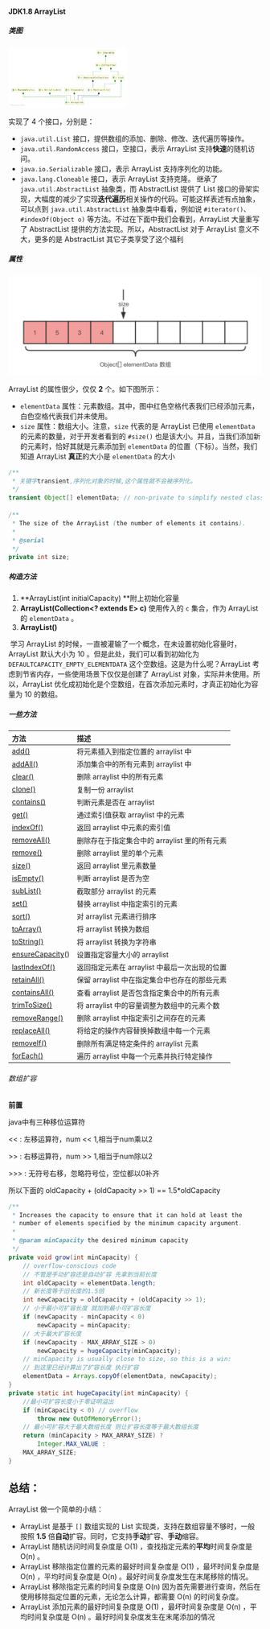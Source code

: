 #### JDK1.8  ArrayList

##### 类图

<img src="../cacheImg/ArrayList/ArrayList.png" alt="ArrayList" style="zoom:25%;" />

实现了 4 个接口，分别是：

- `java.util.List` 接口，提供数组的添加、删除、修改、迭代遍历等操作。
- `java.util.RandomAccess` 接口，空接口，表示 ArrayList 支持**快速**的随机访问。
- `java.io.Serializable` 接口，表示 ArrayList 支持序列化的功能。
- `java.lang.Cloneable` 接口，表示 ArrayList 支持克隆。
  继承了 `java.util.AbstractList` 抽象类，而 AbstractList 提供了 List 接口的骨架实现，大幅度的减少了实现**迭代遍历**相关操作的代码。可能这样表述有点抽象，可以点到 `java.util.AbstractList` 抽象类中看看，例如说 `#iterator()`、`#indexOf(Object o)` 等方法。不过在下面中我们会看到，ArrayList 大量重写了 AbstractList 提供的方法实现。所以，AbstractList 对于 ArrayList 意义不大，更多的是 AbstractList 其它子类享受了这个福利

##### 属性

![640](../cacheImg/ArrayList/fc2935f1bb7bd4050c827f3574e0c87f.png)

ArrayList 的属性很少，仅仅 **2** 个。如下图所示：

- `elementData` 属性：元素数组。其中，图中红色空格代表我们已经添加元素，白色空格代表我们并未使用。
- `size` 属性：数组大小。注意，`size` 代表的是 ArrayList 已使用 `elementData` 的元素的数量，对于开发者看到的 `#size()` 也是该大小。并且，当我们添加新的元素时，恰好其就是元素添加到 `elementData` 的位置（下标）。当然，我们知道 ArrayList **真正**的大小是 `elementData` 的大小

```java
/**
 * 关键字transient,序列化对象的时候,这个属性就不会被序列化。
 */
transient Object[] elementData; // non-private to simplify nested class access

/**
 * The size of the ArrayList (the number of elements it contains).
 *
 * @serial
 */
private int size;
```

##### 构造方法

1. **ArrayList(int initialCapacity) **附上初始化容量
2. **ArrayList(Collection<? extends E> c)** 使用传入的 `c` 集合，作为 ArrayList 的 `elementData` 。
3. **ArrayList()**

​    学习 ArrayList 的时候，一直被灌输了一个概念，在未设置初始化容量时，ArrayList 默认大小为 10 。但是此处，我们可以看到初始化为 `DEFAULTCAPACITY_EMPTY_ELEMENTDATA` 这个空数组。这是为什么呢？ArrayList 考虑到节省内存，一些使用场景下仅仅是创建了 ArrayList 对象，实际并未使用。所以，ArrayList 优化成初始化是个空数组，在首次添加元素时，才真正初始化为容量为 10 的数组。

##### 一些方法

| 方法                                                         | 描述                                          |
| :----------------------------------------------------------- | :-------------------------------------------- |
| [add()](https://www.runoob.com/java/java-arraylist-add.html) | 将元素插入到指定位置的 arraylist 中           |
| [addAll()](https://www.runoob.com/java/java-arraylist-addall.html) | 添加集合中的所有元素到 arraylist 中           |
| [clear()](https://www.runoob.com/java/java-arraylist-clear.html) | 删除 arraylist 中的所有元素                   |
| [clone()](https://www.runoob.com/java/java-arraylist-clone.html) | 复制一份 arraylist                            |
| [contains()](https://www.runoob.com/java/java-arraylist-contains.html) | 判断元素是否在 arraylist                      |
| [get()](https://www.runoob.com/java/java-arraylist-get.html) | 通过索引值获取 arraylist 中的元素             |
| [indexOf()](https://www.runoob.com/java/java-arraylist-indexof.html) | 返回 arraylist 中元素的索引值                 |
| [removeAll()](https://www.runoob.com/java/java-arraylist-removeall.html) | 删除存在于指定集合中的 arraylist 里的所有元素 |
| [remove()](https://www.runoob.com/java/java-arraylist-remove.html) | 删除 arraylist 里的单个元素                   |
| [size()](https://www.runoob.com/java/java-arraylist-size.html) | 返回 arraylist 里元素数量                     |
| [isEmpty()](https://www.runoob.com/java/java-arraylist-isempty.html) | 判断 arraylist 是否为空                       |
| [subList()](https://www.runoob.com/java/java-arraylist-sublist.html) | 截取部分 arraylist 的元素                     |
| [set()](https://www.runoob.com/java/java-arraylist-set.html) | 替换 arraylist 中指定索引的元素               |
| [sort()](https://www.runoob.com/java/java-arraylist-sort.html) | 对 arraylist 元素进行排序                     |
| [toArray()](https://www.runoob.com/java/java-arraylist-toarray.html) | 将 arraylist 转换为数组                       |
| [toString()](https://www.runoob.com/java/java-arraylist-tostring.html) | 将 arraylist 转换为字符串                     |
| [ensureCapacity](https://www.runoob.com/java/java-arraylist-surecapacity.html)() | 设置指定容量大小的 arraylist                  |
| [lastIndexOf()](https://www.runoob.com/java/java-arraylist-lastindexof.html) | 返回指定元素在 arraylist 中最后一次出现的位置 |
| [retainAll()](https://www.runoob.com/java/java-arraylist-retainall.html) | 保留 arraylist 中在指定集合中也存在的那些元素 |
| [containsAll()](https://www.runoob.com/java/java-arraylist-containsall.html) | 查看 arraylist 是否包含指定集合中的所有元素   |
| [trimToSize()](https://www.runoob.com/java/java-arraylist-trimtosize.html) | 将 arraylist 中的容量调整为数组中的元素个数   |
| [removeRange()](https://www.runoob.com/java/java-arraylist-removerange.html) | 删除 arraylist 中指定索引之间存在的元素       |
| [replaceAll()](https://www.runoob.com/java/java-arraylist-replaceall.html) | 将给定的操作内容替换掉数组中每一个元素        |
| [removeIf()](https://www.runoob.com/java/java-arraylist-removeif.html) | 删除所有满足特定条件的 arraylist 元素         |
| [forEach()](https://www.runoob.com/java/java-arraylist-foreach.html) | 遍历 arraylist 中每一个元素并执行特定操作     |

###### 数组扩容

**前置**

java中有三种移位运算符

<<    :   左移运算符，num << 1,相当于num乘以2

\>>    :   右移运算符，num >> 1,相当于num除以2

\>>>   :   无符号右移，忽略符号位，空位都以0补齐

所以下面的 oldCapacity + (oldCapacity >> 1) == 1.5*oldCapacity

```java
/**
 * Increases the capacity to ensure that it can hold at least the
 * number of elements specified by the minimum capacity argument.
 *
 * @param minCapacity the desired minimum capacity
 */
private void grow(int minCapacity) {
    // overflow-conscious code
    // 不管是手动扩容还是自动扩容 先拿到当前长度
    int oldCapacity = elementData.length;
    // 新长度等于旧长度的1.5倍 
    int newCapacity = oldCapacity + (oldCapacity >> 1);
    // 小于最小可扩容长度 就加到最小可扩容长度
    if (newCapacity - minCapacity < 0)
        newCapacity = minCapacity;
    // 大于最大扩容长度 
    if (newCapacity - MAX_ARRAY_SIZE > 0)
        newCapacity = hugeCapacity(minCapacity);
    // minCapacity is usually close to size, so this is a win:
    // 到这里已经计算出了扩容长度 执行扩容
    elementData = Arrays.copyOf(elementData, newCapacity);
}
private static int hugeCapacity(int minCapacity) {
    //最小可扩容长度小于零证明溢出
    if (minCapacity < 0) // overflow
        throw new OutOfMemoryError();
    // 最小可扩容大于最大数组长度 则让扩容长度等于最大数组长度
    return (minCapacity > MAX_ARRAY_SIZE) ?
        Integer.MAX_VALUE :
    MAX_ARRAY_SIZE;
}
```

## 总结：

ArrayList 做一个简单的小结：

- ArrayList 是基于 `[]` 数组实现的 List 实现类，支持在数组容量不够时，一般按照 **1.5** 倍**自动**扩容。同时，它支持**手动**扩容、**手动**缩容。
- ArrayList 随机访问时间复杂度是 O(1) ，查找指定元素的**平均**时间复杂度是 O(n) 。
- ArrayList 移除指定位置的元素的最好时间复杂度是 O(1) ，最坏时间复杂度是 O(n) ，平均时间复杂度是 O(n) 。最好时间复杂度发生在末尾移除的情况。
- ArrayList 移除指定元素的时间复杂度是 O(n) 因为首先需要进行查询，然后在使用移除指定位置的元素，无论怎么计算，都需要 O(n) 的时间复杂度。
- ArrayList 添加元素的最好时间复杂度是 O(1) ，最坏时间复杂度是 O(n) ，平均时间复杂度是 O(n) 。最好时间复杂度发生在末尾添加的情况